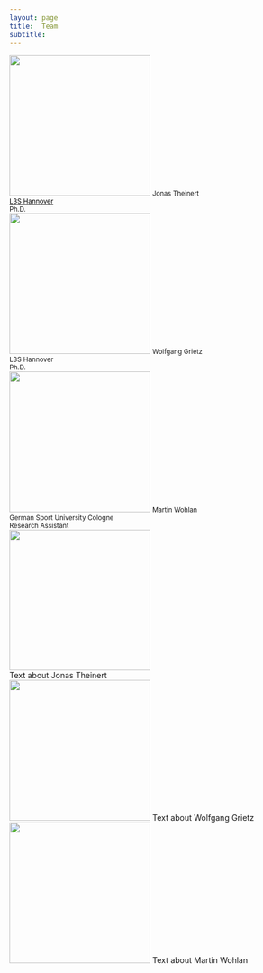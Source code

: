 ```yaml
---
layout: page
title:  Team
subtitle:
---
```


 <body> 
  <div class="row">
    <div class="column">
      <img src="../assets/img/Jonas_Theiner.jpeg" style="width:auto;height:250;">
      <small> Jonas Theinert </small><br />
      <a href="https://www.tib.eu/en/research-development/visual-analytics" style="color:black"><small>L3S Hannover</small></a> <br />
      <small> Ph.D.</small><br />
    </div>
    <div class="column">
      <img src="../assets/img/Wolfgang_Grietz.jpg" style="width:auto;height:250;">
      <small> Wolfgang Grietz </small><br />
      <small> L3S Hannover </small><br />
      <small> Ph.D.</small><br />
    </div>
    <div class="column">
      <img src="../assets/img/Martin_Wohlan.jpeg" style="width:auto;height:250;">
      <small> Martin Wohlan </small><br />
      <small> German Sport University Cologne</small><br />
      <small> Research Assistant</small><br />
    </div>
  </div>
</body>

 <body> 
  <div class="row">
    <div class="column">
      <img src="../assets/img/Jonas_Theiner.jpeg" style="width:250px;height:250px;">
     <div> Text about Jonas Theinert </div>
    </div>
    <div class="column">
       <img src="../assets/img/Wolfgang_Grietz.jpg" style="width:250px;height:250px;">
       Text about Wolfgang Grietz
    </div>
    <div class="column">
      <img src="../assets/img/Martin_Wohlan.jpeg" style="width:250px;height:250px;">
      Text about Martin Wohlan
    </div>
  </div>
</body>




